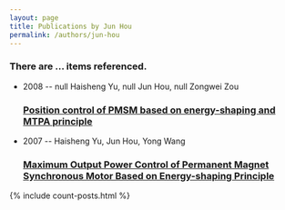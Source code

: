 ```yaml
---
layout: page
title: Publications by Jun Hou
permalink: /authors/jun-hou
---
```


<h3 id="number-posts">There are ... items referenced.</h3>
<ul class="post-list">
<li><span class='post-meta'>2008 -- null Haisheng Yu, null Jun Hou, null Zongwei Zou</span><h3><a class='post-link' href="{{ site.baseurl }}/position-control-of-pmsm-based-on-energy-shaping-and-mtpa-principle">Position control of PMSM based on energy-shaping and MTPA principle</a></h3></li>
<li><span class='post-meta'>2007 -- Haisheng Yu, Jun Hou, Yong Wang</span><h3><a class='post-link' href="{{ site.baseurl }}/maximum-output-power-control-of-permanent-magnet-synchronous-motor-based-on-energy-shaping-principle">Maximum Output Power Control of Permanent Magnet Synchronous Motor Based on Energy-shaping Principle</a></h3></li>

</ul>
{% include count-posts.html %}
